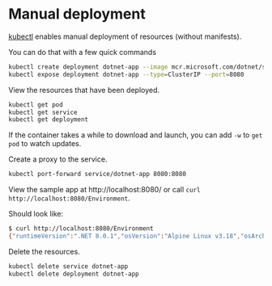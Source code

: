 # Manual deployment

[kubectl](https://kubernetes.io/docs/reference/kubectl/) enables manual deployment of resources (without manifests).

You can do that with a few quick commands

```bash
kubectl create deployment dotnet-app --image mcr.microsoft.com/dotnet/samples:aspnetapp
kubectl expose deployment dotnet-app --type=ClusterIP --port=8080
```

View the resources that have been deployed.

```bash
kubectl get pod
kubectl get service
kubectl get deployment
```

If the container takes a while to download and launch, you can add `-w` to `get pod` to watch updates.

Create a proxy to the service.

```bash
kubectl port-forward service/dotnet-app 8080:8080
```

View the sample app at http://localhost:8080/ or call `curl http://localhost:8080/Environment`.

Should look like:

```bash
$ curl http://localhost:8080/Environment
{"runtimeVersion":".NET 8.0.1","osVersion":"Alpine Linux v3.18","osArchitecture":"X64","user":"root","processorCount":8,"totalAvailableMemoryBytes":67373219840,"memoryLimit":0,"memoryUsage":30572544,"hostName":"dotnet-app-547757d7f4-xqmsk"}
```

Delete the resources.

```bash
kubectl delete service dotnet-app
kubectl delete deployment dotnet-app
```
